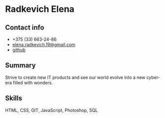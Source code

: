 # Radkevich Elena

## Contact info

- +375 (33) 663-24-86
- elena.radkevich.19@gmail.com
- [github](https://github.com/ElenaRadkevich/)

## Summary

Strive to create new IT products and see our world evolve into a new cyber-era filled with wonders.

## Skills

HTML, CSS, GIT, JavaScript, Photoshop, SQL

